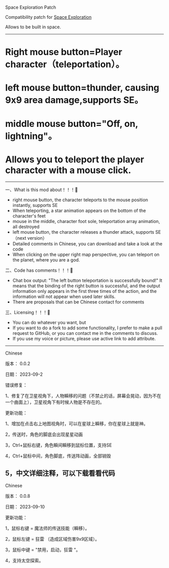 Space Exploration Patch

Compatibility patch for [Space Exploration](https://mods.factorio.com/mod/space-exploration)

Allows [        ](                                  ) to be built in space.

---------------------------------------------------------------------------------------------------  

#  Right mouse button=Player character（teleportation）。
#  left mouse button=thunder, causing 9x9 area damage,supports SE。
#  middle mouse button="Off, on, lightning"。

#  Allows you to teleport the player character with a mouse click.

---------------------------------------------------------------------------------------------------  

一、What is this mod about！！！💟
  
   *  right mouse button, the character teleports to the mouse position instantly, supports SE
   *  When teleporting, a star animation appears on the bottom of the character's feet    
   *  mouse in the middle, character foot sole, teleportation array animation, all destroyed
   *  left mouse button, the character releases a thunder attack, supports SE           （next version）
   *  Detailed comments in Chinese, you can download and take a look at the code
   * When clicking on the upper right map perspective, you can teleport on the planet, where you are a god.

二、Code has comments！！！💟
   
   *  Chat box output: "The left button teleportation is successfully bound!" It means that the binding of the right button is successful, and the output information only appears in the first three times of the action, and the information will not appear when
   used later skills.
   *  There are proposals that can be Chinese contact for comments

三、Licensing！！！💟
   
   *  You can do whatever you want, but
   *  If you want to do a fork to add some functionality, I prefer to make a pull request to GitHub, or you can contact me in the comments to discuss.
   *  If you use my voice or picture, please use active link to add attribute.
---------------------------------------------------------------------------------------------------  

Chinese

版本： 0.0.2

日期： 2023-09-2

错误修复：

1、修复了在卫星视角下，人物瞬移的问题（不禁止的话，屏幕会晃动，因为不在一个曲面上），卫星视角下有时候人物是不存在的。

更新功能：

1、增加在点击右上地图视角时，可以在星球上瞬移，你在星球上就是神。

2，传送时，角色的脚底会出现星星动画

3，Ctrl+鼠标右键，角色瞬间瞬移到鼠标位置，支持SE

4，Ctrl+鼠标中间，角色脚底，传送阵动画，全部销毁

5，中文详细注释，可以下载看看代码
---------------------------------------------------------------------------------------------------  

Chinese

版本： 0.0.8

日期： 2023-09-10

更新功能：

1，鼠标右键 = 魔法师的传送技能（瞬移）。

2，鼠标左键 = 狂雷 （造成区域伤害9x9区域）。

3，鼠标中键 = "禁用，启动，狂雷 "。

4，支持太空探索。

